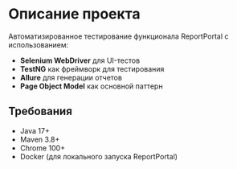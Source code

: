 # Описание проекта
Автоматизированное тестирование функционала ReportPortal с использованием:
- **Selenium WebDriver** для UI-тестов
- **TestNG** как фреймворк для тестирования
- **Allure** для генерации отчетов
- **Page Object Model** как основной паттерн

## Требования
- Java 17+
- Maven 3.8+
- Chrome 100+
- Docker  (для локального запуска ReportPortal)
